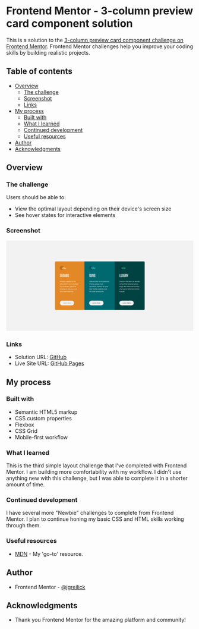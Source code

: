 # Frontend Mentor - 3-column preview card component solution

This is a solution to the [3-column preview card component challenge on Frontend Mentor](https://www.frontendmentor.io/challenges/3column-preview-card-component-pH92eAR2-). Frontend Mentor challenges help you improve your coding skills by building realistic projects. 

## Table of contents

- [Overview](#overview)
  - [The challenge](#the-challenge)
  - [Screenshot](#screenshot)
  - [Links](#links)
- [My process](#my-process)
  - [Built with](#built-with)
  - [What I learned](#what-i-learned)
  - [Continued development](#continued-development)
  - [Useful resources](#useful-resources)
- [Author](#author)
- [Acknowledgments](#acknowledgments)

## Overview

### The challenge

Users should be able to:

- View the optimal layout depending on their device's screen size
- See hover states for interactive elements

### Screenshot

![](./images/screenshot.png)

### Links

- Solution URL: [GitHub](https://github.com/jgreilick/3-column-preview-card-component)
- Live Site URL: [GitHub Pages](https://jgreilick.github.io/3-column-preview-card-component)

## My process

### Built with

- Semantic HTML5 markup
- CSS custom properties
- Flexbox
- CSS Grid
- Mobile-first workflow

### What I learned

This is the third simple layout challenge that I've completed with Frontend Mentor.  I am building more comfortability with my workflow.  I didn't use anything new with this 
challenge, but I was able to complete it in a shorter amount of time.

### Continued development

I have several more "Newbie" challenges to complete from Frontend Mentor.  I plan to continue honing my basic CSS and HTML skills working through them.

### Useful resources

- [MDN](https://developer.mozilla.org) - My 'go-to' resource.

## Author

- Frontend Mentor - [@jgreilick](https://www.frontendmentor.io/profile/jgreilick)

## Acknowledgments

- Thank you Frontend Mentor for the amazing platform and community!

